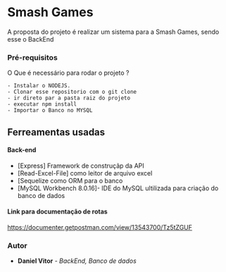 # Smash Games

A proposta do projeto é realizar um sistema para a Smash Games, sendo esse o BackEnd 


### Pré-requisitos

O Que é necessário para rodar o projeto ?

```
- Instalar o NODEJS.
- Clonar esse repositorio com o git clone 
- ir direto par a pasta raiz do projeto
- executar npm install
- Importar o Banco no MYSQL

```

##  Ferreamentas usadas 


#### **Back-end**

* [Express] Framework de construçãp da API
* [Read-Excel-File] como leitor de arquivo excel
* [Sequelize como ORM para o banco
* [MySQL Workbench 8.0.16]- IDE do MySQL ultilizada para criação do banco de dados 

#### **Link para documentação de rotas**

https://documenter.getpostman.com/view/13543700/Tz5tZGUF

### Autor
* **Daniel Vitor** - *BackEnd, Banco de dados* 
